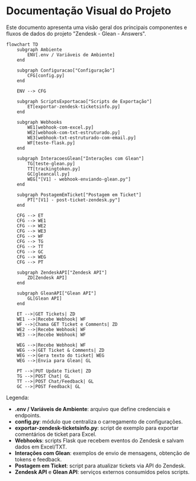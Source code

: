 # Documentação Visual do Projeto

Este documento apresenta uma visão geral dos principais componentes e fluxos de dados do projeto "Zendesk - Glean - Answers".

```mermaid
flowchart TD
    subgraph Ambiente
        ENV[.env / Variáveis de Ambiente]
    end

    subgraph Configuracao["Configuração"]
        CFG[config.py]
    end

    ENV --> CFG

    subgraph ScriptsExportacao["Scripts de Exportação"]
        ET[exportar-zendesk-ticketsinfo.py]
    end

    subgraph Webhooks
        WE1[webhook-com-excel.py]
        WE2[webhook-com-txt-estruturado.py]
        WE3[webhook-txt-estruturado-com-email.py]
        WF[teste-flask.py]
    end

    subgraph InteracoesGlean["Interações com Glean"]
        TG[teste-glean.py]
        TT[trackingtoken.py]
        GC[gleancall.py]
        WEG["[V1] - webhook-enviando-glean.py"]
    end

    subgraph PostagemEmTicket["Postagem em Ticket"]
        PT["[V1] - post-ticket-zendesk.py"]
    end

    CFG --> ET
    CFG --> WE1
    CFG --> WE2
    CFG --> WE3
    CFG --> WF
    CFG --> TG
    CFG --> TT
    CFG --> GC
    CFG --> WEG
    CFG --> PT

    subgraph ZendeskAPI["Zendesk API"]
        ZD[Zendesk API]
    end

    subgraph GleanAPI["Glean API"]
        GL[Glean API]
    end

    ET -->|GET Tickets| ZD
    WE1 -->|Recebe Webhook| WF
    WF -->|Chama GET Ticket e Comments| ZD
    WE2 -->|Recebe Webhook| WF
    WE3 -->|Recebe Webhook| WF

    WEG -->|Recebe Webhook| WF
    WEG -->|GET Ticket & Comments| ZD
    WEG -->|Gera texto do ticket| WEG
    WEG -->|Envia para Glean| GL

    PT -->|PUT Update Ticket| ZD
    TG -->|POST Chat| GL
    TT -->|POST Chat/Feedback| GL
    GC -->|POST Feedback| GL
```

Legenda:
- **.env / Variáveis de Ambiente**: arquivo que define credenciais e endpoints.
- **config.py**: módulo que centraliza o carregamento de configurações.
- **exportar-zendesk-ticketsinfo.py**: script de exemplo para exportar comentários de ticket para Excel.
- **Webhooks**: scripts Flask que recebem eventos do Zendesk e salvam dados em Excel/TXT.
- **Interações com Glean**: exemplos de envio de mensagens, obtenção de tokens e feedback.
- **Postagem em Ticket**: script para atualizar tickets via API do Zendesk.
- **Zendesk API** e **Glean API**: serviços externos consumidos pelos scripts.